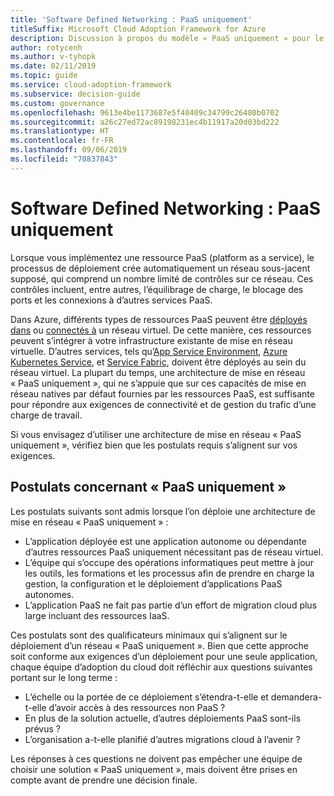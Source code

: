 ```yaml
---
title: 'Software Defined Networking : PaaS uniquement'
titleSuffix: Microsoft Cloud Adoption Framework for Azure
description: Discussion à propos du modèle « PaaS uniquement » pour le Software Defined Networking dans le cloud.
author: rotycenh
ms.author: v-tyhopk
ms.date: 02/11/2019
ms.topic: guide
ms.service: cloud-adoption-framework
ms.subservice: decision-guide
ms.custom: governance
ms.openlocfilehash: 9613e4be1173687e5f40409c34799c26480b0702
ms.sourcegitcommit: a26c27ed72ac89198231ec4b11917a20d03bd222
ms.translationtype: HT
ms.contentlocale: fr-FR
ms.lasthandoff: 09/06/2019
ms.locfileid: "70837843"
---
```

# <a name="software-defined-networking-paas-only"></a>Software Defined Networking : PaaS uniquement

Lorsque vous implémentez une ressource PaaS (platform as a service), le processus de déploiement crée automatiquement un réseau sous-jacent supposé, qui comprend un nombre limité de contrôles sur ce réseau. Ces contrôles incluent, entre autres, l’équilibrage de charge, le blocage des ports et les connexions à d’autres services PaaS.

Dans Azure, différents types de ressources PaaS peuvent être [déployés dans](/azure/virtual-network/virtual-network-for-azure-services) ou [connectés à](/azure/virtual-network/virtual-network-service-endpoints-overview) un réseau virtuel. De cette manière, ces ressources peuvent s’intégrer à votre infrastructure existante de mise en réseau virtuelle. D’autres services, tels qu’[App Service Environment](/azure/app-service/environment/intro), [Azure Kubernetes Service](/azure/aks/intro-kubernetes), et [Service Fabric](/azure/service-fabric/service-fabric-overview), doivent être déployés au sein du réseau virtuel. La plupart du temps, une architecture de mise en réseau « PaaS uniquement », qui ne s’appuie que sur ces capacités de mise en réseau natives par défaut fournies par les ressources PaaS, est suffisante pour répondre aux exigences de connectivité et de gestion du trafic d’une charge de travail.

Si vous envisagez d’utiliser une architecture de mise en réseau « PaaS uniquement », vérifiez bien que les postulats requis s’alignent sur vos exigences.

## <a name="paas-only-assumptions"></a>Postulats concernant « PaaS uniquement »

Les postulats suivants sont admis lorsque l’on déploie une architecture de mise en réseau « PaaS uniquement » :

- L’application déployée est une application autonome ou dépendante d’autres ressources PaaS uniquement nécessitant pas de réseau virtuel.
- L’équipe qui s’occupe des opérations informatiques peut mettre à jour les outils, les formations et les processus afin de prendre en charge la gestion, la configuration et le déploiement d’applications PaaS autonomes.
- L’application PaaS ne fait pas partie d’un effort de migration cloud plus large incluant des ressources IaaS.

Ces postulats sont des qualificateurs minimaux qui s’alignent sur le déploiement d’un réseau « PaaS uniquement ». Bien que cette approche soit conforme aux exigences d’un déploiement pour une seule application, chaque équipe d’adoption du cloud doit réfléchir aux questions suivantes portant sur le long terme :

- L’échelle ou la portée de ce déploiement s’étendra-t-elle et demandera-t-elle d’avoir accès à des ressources non PaaS ?
- En plus de la solution actuelle, d’autres déploiements PaaS sont-ils prévus ?
- L’organisation a-t-elle planifié d’autres migrations cloud à l’avenir ?

Les réponses à ces questions ne doivent pas empêcher une équipe de choisir une solution « PaaS uniquement », mais doivent être prises en compte avant de prendre une décision finale.
